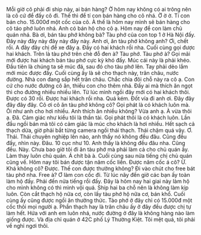 Mỗi giờ cô phải đi ship này, ai bán hàng? Ờ hôm nay không có ai trông nên là cô cứ để đấy cô đi. Thế thì để tí con bán hàng cho cô nhá. Ờ ờ ờ. Tí con bán cho. 15.000đ một cốc của cô. À thế là hôm nay mình sẽ bán hàng cho cô táo phớ luôn nhá. Anh có bán hộ cho cô ạ. Hôm nay để con làm chủ quán nhá. Bà ơi, bán tàu phớ không bà? Tàu phớ của con top 1 ở Hà Nội đấy. Đây này đây này đây này đây này. Anh ơi, ăn tàu phớ không anh? Ơi, chết rồi. A đây đây chị để xe đây ạ. Đấy có hai khách rồi nha. Cuối cùng gọi được hai khách. Trên là tàu phớ trên chè đỗ đen à? Tàu phớ. Tàu phớ à? Gọi mãi mới được hai khách bán tàu phớ cực kỳ khó đấy. Múc cái này là phải khéo. Đầu tiên là chúng ta sẽ múc đá, sau đó cho tàu phớ lên. Tay phải dẻo lắm mới múc được đấy. Cuối cùng ấy là sẽ cho thạch này, trân châu, nước đường. Nhà con đang sắp hết trân châu. Chắc chia đôi chỗ này ra cô ạ. Con cứ cho nước đường cô ăn, thiếu con cho thêm nhá. Đấy ai mà thích ăn ngọt thì cho đường nhiều nhiều lên. Từ lúc mình ngồi đây mới có hai khách thôi. Được có 30 rồi. Được hai khách rồi nha. Quá kém. Đốt vía đi anh ơi. Đây đây đây đây đây. Cô ơi cô ăn tàu phớ không cô? Gọi phát là có khách luôn mà. Ôi như anh cho hơi nhiều. Anh thích ăn nhiều không? Vừa anh ạ. À vừa thôi ạ. Đã. Cảm giác như kiểu tôi là thần tài. Gọi phát thôi là có khách luôn. Lần đầu ngồi bán mà tôi có cảm giác là múc cho khách là hơi nhiều. Hết sạch cả thạch dừa, giờ phải bắt từng camera ngồi thái thạch. Thái chậm quá vậy. Ơ. Thái. Thái chuyên nghiệp lên nào, anh thấy nó không đều đâu. Cũng đều đấy, nhìn này. Đâu. 10 cục như 10. Anh thấy là không đều đâu nha. Cũng đều. Này. Chưa bao giờ tôi đi ăn tàu phớ mà phải làm cả cho chủ quán ấy. Làm thay luôn chủ quán. Á chít bà à. Cuối cùng sau nửa tiếng chị chủ quán cũng về. Hôm nay tôi bán được tận năm cốc liền. Được năm cốc á cô? Ừ. Khá không cô? Được. Thế con được thưởng không? Đi vào chút cho free bát tàu phớ nha. Free à? Ơ làm con cốc đi. Từ lúc nãy đến giờ các bạn ấy toàn làm hộ đấy. Phải đến nửa tiếng rồi đấy. Đây là hôm nay hai giai này làm hộ cho mình không có thì mình vội quá. Ship hai ba chỗ nên là không làm kịp luôn. Còn cắt thạch hộ nữa cơ, còn lấy tàu phớ hộ nữa cơ, bán khổ. Cuối cùng ấy cũng được ngồi ăn thưởng thức. Tào phớ ở đây chỉ có 15.000đ một cốc thôi mọi người ạ. Phần thạch hay là trân châu ấy ở đây đều được chị tự làm hết. Hứa với anh em luôn nhá, nước đường ở đây là không hàng nào làm giống được. Và địa chỉ quán ở 42C phố Lý Thường Kiệt. Tôi mệt quá, tôi phải về nghỉ ngơi thôi.